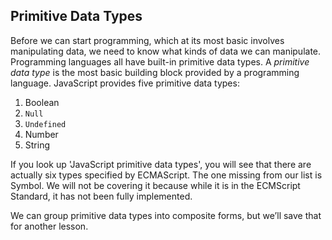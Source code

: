 ## Primitive Data Types

Before we can start programming, which at its most basic involves manipulating data, we need to know what kinds of data we can manipulate. Programming languages all have built-in primitive data types. A *primitive data type* is the most basic building block provided by a programming language. JavaScript provides five primitive data types:

1. Boolean
2. `Null`
3. `Undefined`
4. Number
5. String

If you look up 'JavaScript primitive data types', you will see that there are actually six types specified by ECMAScript. The one missing from our list is Symbol. We will not be covering it because while it is in the ECMScript Standard, it has not been fully implemented.

We can group primitive data types into composite forms, but we’ll save that for another lesson.
